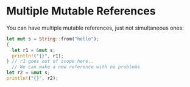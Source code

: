 # Multiple Mutable References

You can have multiple mutable references, just not simultaneous ones:

```rust
let mut s = String::from("hello");
{
  let r1 = &mut s;
  println!("{}", r1);
} // r1 goes out of scope here..
  // We can make a new reference with no problems.
let r2 = &mut s;
println!("{}", r2);
```
